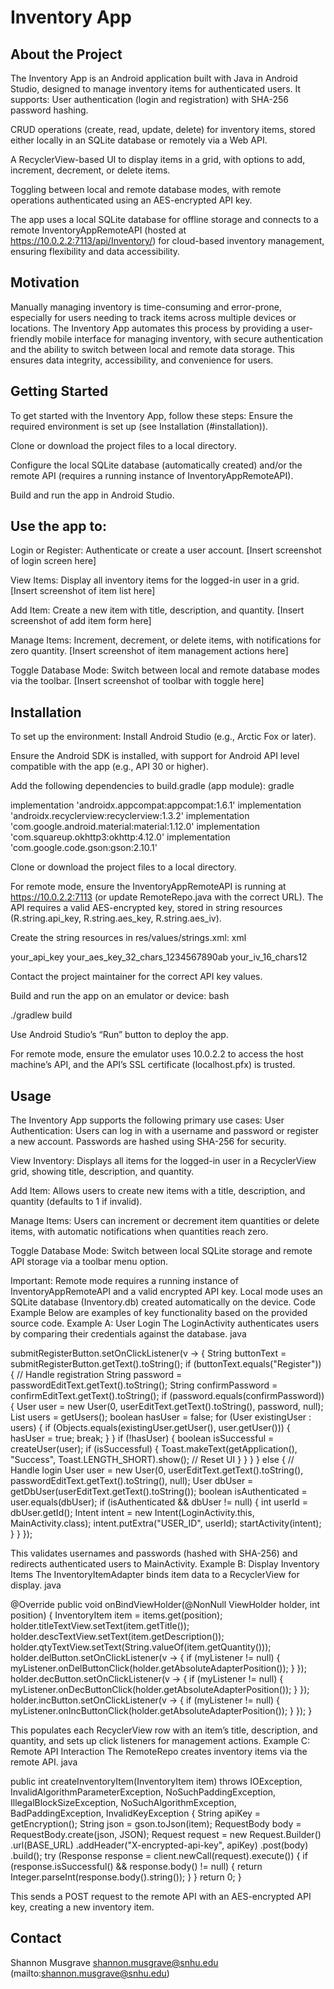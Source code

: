 # Inventory App

## About the Project

The Inventory App is an Android application built with Java in Android Studio, designed to manage inventory items for authenticated users. It supports:
User authentication (login and registration) with SHA-256 password hashing.

CRUD operations (create, read, update, delete) for inventory items, stored either locally in an SQLite database or remotely via a Web API.

A RecyclerView-based UI to display items in a grid, with options to add, increment, decrement, or delete items.

Toggling between local and remote database modes, with remote operations authenticated using an AES-encrypted API key.

The app uses a local SQLite database for offline storage and connects to a remote InventoryAppRemoteAPI (hosted at https://10.0.2.2:7113/api/Inventory/) for cloud-based inventory management, ensuring flexibility and data accessibility.

## Motivation

Manually managing inventory is time-consuming and error-prone, especially for users needing to track items across multiple devices or locations. The Inventory App automates this process by providing a user-friendly mobile interface for managing inventory, with secure authentication and the ability to switch between local and remote data storage. This ensures data integrity, accessibility, and convenience for users.

## Getting Started

To get started with the Inventory App, follow these steps:
Ensure the required environment is set up (see Installation (#installation)).

Clone or download the project files to a local directory.

Configure the local SQLite database (automatically created) and/or the remote API (requires a running instance of InventoryAppRemoteAPI).

Build and run the app in Android Studio.

## Use the app to:

Login or Register: Authenticate or create a user account.
[Insert screenshot of login screen here]

View Items: Display all inventory items for the logged-in user in a grid.
[Insert screenshot of item list here]

Add Item: Create a new item with title, description, and quantity.
[Insert screenshot of add item form here]

Manage Items: Increment, decrement, or delete items, with notifications for zero quantity.
[Insert screenshot of item management actions here]

Toggle Database Mode: Switch between local and remote database modes via the toolbar.
[Insert screenshot of toolbar with toggle here]

## Installation

To set up the environment:
Install Android Studio (e.g., Arctic Fox or later).

Ensure the Android SDK is installed, with support for Android API level compatible with the app (e.g., API 30 or higher).

Add the following dependencies to build.gradle (app module):
gradle

implementation 'androidx.appcompat:appcompat:1.6.1'
implementation 'androidx.recyclerview:recyclerview:1.3.2'
implementation 'com.google.android.material:material:1.12.0'
implementation 'com.squareup.okhttp3:okhttp:4.12.0'
implementation 'com.google.code.gson:gson:2.10.1'

Clone or download the project files to a local directory.

For remote mode, ensure the InventoryAppRemoteAPI is running at https://10.0.2.2:7113 (or update RemoteRepo.java with the correct URL). The API requires a valid AES-encrypted key, stored in string resources (R.string.api_key, R.string.aes_key, R.string.aes_iv).

Create the string resources in res/values/strings.xml:
xml

<string name="api_key">your_api_key</string>
<string name="aes_key">your_aes_key_32_chars_1234567890ab</string>
<string name="aes_iv">your_iv_16_chars12</string>

Contact the project maintainer for the correct API key values.

Build and run the app on an emulator or device:
bash

./gradlew build

Use Android Studio’s “Run” button to deploy the app.

For remote mode, ensure the emulator uses 10.0.2.2 to access the host machine’s API, and the API’s SSL certificate (localhost.pfx) is trusted.

## Usage

The Inventory App supports the following primary use cases:
User Authentication: Users can log in with a username and password or register a new account. Passwords are hashed using SHA-256 for security.

View Inventory: Displays all items for the logged-in user in a RecyclerView grid, showing title, description, and quantity.

Add Item: Allows users to create new items with a title, description, and quantity (defaults to 1 if invalid).

Manage Items: Users can increment or decrement item quantities or delete items, with automatic notifications when quantities reach zero.

Toggle Database Mode: Switch between local SQLite storage and remote API storage via a toolbar menu option.

Important: Remote mode requires a running instance of InventoryAppRemoteAPI and a valid encrypted API key. Local mode uses an SQLite database (Inventory.db) created automatically on the device.
Code Example
Below are examples of key functionality based on the provided source code.
Example A: User Login
The LoginActivity authenticates users by comparing their credentials against the database.
java

submitRegisterButton.setOnClickListener(v -> {
    String buttonText = submitRegisterButton.getText().toString();
    if (buttonText.equals("Register")) {
        // Handle registration
        String password = passwordEditText.getText().toString();
        String confirmPassword = confirmEditText.getText().toString();
        if (password.equals(confirmPassword)) {
            User user = new User(0, userEditText.getText().toString(), password, null);
            List<User> users = getUsers();
            boolean hasUser = false;
            for (User existingUser : users) {
                if (Objects.equals(existingUser.getUser(), user.getUser())) {
                    hasUser = true;
                    break;
                }
            }
            if (!hasUser) {
                boolean isSuccessful = createUser(user);
                if (isSuccessful) {
                    Toast.makeText(getApplication(), "Success", Toast.LENGTH_SHORT).show();
                    // Reset UI
                }
            }
        }
    } else {
        // Handle login
        User user = new User(0, userEditText.getText().toString(), passwordEditText.getText().toString(), null);
        User dbUser = getDbUser(userEditText.getText().toString());
        boolean isAuthenticated = user.equals(dbUser);
        if (isAuthenticated && dbUser != null) {
            int userId = dbUser.getId();
            Intent intent = new Intent(LoginActivity.this, MainActivity.class);
            intent.putExtra("USER_ID", userId);
            startActivity(intent);
        }
    }
});

This validates usernames and passwords (hashed with SHA-256) and redirects authenticated users to MainActivity.
Example B: Display Inventory Items
The InventoryItemAdapter binds item data to a RecyclerView for display.
java

@Override
public void onBindViewHolder(@NonNull ViewHolder holder, int position) {
    InventoryItem item = items.get(position);
    holder.titleTextView.setText(item.getTitle());
    holder.descTextView.setText(item.getDescription());
    holder.qtyTextView.setText(String.valueOf(item.getQuantity()));
    holder.delButton.setOnClickListener(v -> {
        if (myListener != null) {
            myListener.onDelButtonClick(holder.getAbsoluteAdapterPosition());
        }
    });
    holder.decButton.setOnClickListener(v -> {
        if (myListener != null) {
            myListener.onDecButtonClick(holder.getAbsoluteAdapterPosition());
        }
    });
    holder.incButton.setOnClickListener(v -> {
        if (myListener != null) {
            myListener.onIncButtonClick(holder.getAbsoluteAdapterPosition());
        }
    });
}

This populates each RecyclerView row with an item’s title, description, and quantity, and sets up click listeners for management actions.
Example C: Remote API Interaction
The RemoteRepo creates inventory items via the remote API.
java

public int createInventoryItem(InventoryItem item) throws IOException, InvalidAlgorithmParameterException,
        NoSuchPaddingException, IllegalBlockSizeException, NoSuchAlgorithmException,
        BadPaddingException, InvalidKeyException {
    String apiKey = getEncryption();
    String json = gson.toJson(item);
    RequestBody body = RequestBody.create(json, JSON);
    Request request = new Request.Builder()
            .url(BASE_URL)
            .addHeader("X-encrypted-api-key", apiKey)
            .post(body)
            .build();
    try (Response response = client.newCall(request).execute()) {
        if (response.isSuccessful() && response.body() != null) {
            return Integer.parseInt(response.body().string());
        }
    }
    return 0;
}

This sends a POST request to the remote API with an AES-encrypted API key, creating a new inventory item.

## Contact

Shannon Musgrave
shannon.musgrave@snhu.edu (mailto:shannon.musgrave@snhu.edu)



